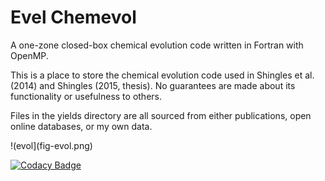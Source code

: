 # Evel Chemevol
A one-zone closed-box chemical evolution code written in Fortran with OpenMP.

This is a place to store the chemical evolution code used in Shingles et al. (2014) and Shingles (2015, thesis).
No guarantees are made about its functionality or usefulness to others.

Files in the yields directory are all sourced from either publications, open online databases, or my own data.

!(evol](fig-evol.png)

[![Codacy Badge](https://api.codacy.com/project/badge/Grade/e0803561160243e1b34c440c3c7b23b7)](https://www.codacy.com/app/luke-shingles/evelchemevol?utm_source=github.com&amp;utm_medium=referral&amp;utm_content=lukeshingles/evelchemevol&amp;utm_campaign=Badge_Grade)
